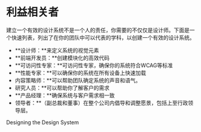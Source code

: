 # 利益相关者

建立一个有效的设计系统不是一个人的责任，你需要的不仅仅是设计师。下面是一个快速列表，列出了在你的团队中可以代表的学科，以创建一个有效的设计系统。

- **设计师：**来定义系统的视觉元素
- **前端开发员：**创建模块化的高效代码
- **可访问性专家：**可访问性专家，确保你的系统符合WCAG等标准
- **性能专家：**可以确保你的系统在所有设备上快速加载
- 内容策略师：**可以帮助团队确定系统的声音和语气。
- 研究人员：**可以帮助你了解客户的需求
- **产品经理：**确保系统与客户需求相一致
- 领导者：**（副总裁和董事）在整个公司内倡导和调整愿景，包括上至行政领导层。


<BadgeLink colorScheme='yellow' badgeText='Read' href='https://www.designbetter.co/design-systems-handbook/designing-design-system'>Designing the Design System</BadgeLink>
